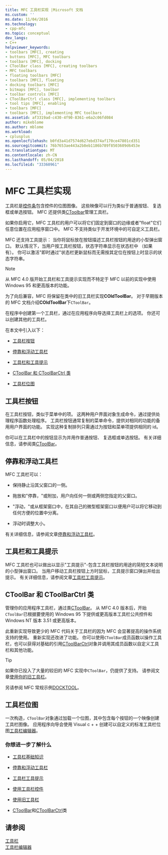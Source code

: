 ```yaml
---
title: MFC 工具栏实现 |Microsoft 文档
ms.custom: ''
ms.date: 11/04/2016
ms.technology:
- cpp-mfc
ms.topic: conceptual
dev_langs:
- C++
helpviewer_keywords:
- toolbars [MFC], creating
- buttons [MFC], MFC toolbars
- toolbars [MFC], docking
- CToolBar class [MFC], creating toolbars
- MFC toolbars
- floating toolbars [MFC]
- toolbars [MFC], floating
- docking toolbars [MFC]
- bitmaps [MFC], toolbar
- toolbar controls [MFC]
- CToolBarCtrl class [MFC], implementing toolbars
- tool tips [MFC], enabling
- toolbars [MFC]
- toolbars [MFC], implementing MFC toolbars
ms.assetid: af3319ad-c430-4f90-8361-e6a2c06fd084
author: mikeblome
ms.author: mblome
ms.workload:
- cplusplus
ms.openlocfilehash: b0fd3a41d7574d627ebd374af170ce47801cd351
ms.sourcegitcommit: 76b7653ae443a2b8eb1186b789f8503609d6453e
ms.translationtype: MT
ms.contentlocale: zh-CN
ms.lasthandoff: 05/04/2018
ms.locfileid: "33360961"
---
```

# <a name="mfc-toolbar-implementation"></a>MFC 工具栏实现
工具栏是[控件条](../mfc/control-bars.md)包含控件的位图图像。 这些映像可以行为类似于普通按钮、 复选框或单选按钮。 MFC 还提供类[CToolbar](../mfc/reference/ctoolbar-class.md)管理工具栏。  
  
 如果你启用它，MFC 工具栏的用户可以将它们固定到窗口的边缘或者"float"它们任意位置在应用程序窗口中。 MFC 不支持类似于开发环境中的可自定义工具栏。  
  
 MFC 还支持工具提示： 当你将鼠标放在按钮描述工具栏按钮的用途的小型弹出窗口。 默认情况下，当用户按工具栏按钮，状态字符串显示在状态栏中 （如果有）。 你可以激活"即时通过"状态栏更新鼠标而无需按其定位在按钮上时显示的状态字符串。  
  
> [!NOTE]
>  从 MFC 4.0 版开始工具栏和工具提示实现而不特定于 MFC 以前的实现中使用 Windows 95 和更高版本的功能。  
  
 为了向后兼容，MFC 将保留在类中的旧工具栏实现**COldToolBar**。 对于早期版本的 MFC 文档介绍**COldToolBar**下`CToolBar`。  
  
 在程序中创建第一个工具栏，通过在应用程序向导选择工具栏上的选项。 你还可以创建其他的工具栏。  
  
 在本文中引入以下：  
  
-   [工具栏按钮](#_core_toolbar_buttons)  
  
-   [停靠和浮动工具栏](#_core_docking_and_floating_toolbars)  
  
-   [工具栏和工具提示](#_core_toolbars_and_tool_tips)  
  
-   [CToolBar 和 CToolBarCtrl 类](#_core_the_ctoolbar_and_ctoolbarctrl_classes)  
  
-   [工具栏位图](#_core_the_toolbar_bitmap)  
  
##  <a name="_core_toolbar_buttons"></a> 工具栏按钮  
 在工具栏按钮，类似于菜单中的项。 这两种用户界面对象生成命令，通过提供处理程序函数处理程序。 工具栏按钮通常复制的菜单命令，提供对相同的功能的备用用户界面的功能。 实现这种复制排列只需通过为按钮和菜单项提供相同的 id。  
  
 你可以在工具栏中的按钮显示为并用作普通按钮、 复选框或单选按钮。 有关详细信息，请参阅类[CToolBar](../mfc/reference/ctoolbar-class.md)。  
  
##  <a name="_core_docking_and_floating_toolbars"></a> 停靠和浮动工具栏  
 MFC 工具栏可以：  
  
-   保持静止沿其父窗口的一侧。  
  
-   拖放和"停靠，"或附加，用户向任何一侧或两侧您指定的父窗口。  
  
-   "浮动，"或从框架窗口中，在其自己的微型框架窗口以便用户可以将它移动到任何方便的位置中分离。  
  
-   浮动时调整大小。  
  
 有关详细信息，请参阅文章[停靠和浮动工具栏](../mfc/docking-and-floating-toolbars.md)。  
  
##  <a name="_core_toolbars_and_tool_tips"></a> 工具栏和工具提示  
 MFC 工具栏也可以做出以显示"工具提示"-包含工具栏按钮的用途的简短文本说明的小型弹出窗口。 当用户移动工具栏按钮上方时鼠标，工具提示窗口弹出并给出提示。 有关详细信息，请参阅文章[工具栏工具提示](../mfc/toolbar-tool-tips.md)。  
  
##  <a name="_core_the_ctoolbar_and_ctoolbarctrl_classes"></a> CToolBar 和 CToolBarCtrl 类  
 管理你的应用程序工具栏，通过类[CToolBar](../mfc/reference/ctoolbar-class.md)。 从 MFC 4.0 版本后，开始`CToolBar`已根据要使用的 Windows 95 下提供或更高版本工具栏公共控件和 Windows NT 版本 3.51 或更高版本。  
  
 此重新实现导致更少的 MFC 代码关于工具栏的因为 MFC 会显著提高的操作系统支持的使用。 重新实现还改进了功能。 你可以使用`CToolBar`成员函数以操作工具栏，也可以获得对基础的引用[CToolBarCtrl](../mfc/reference/ctoolbarctrl-class.md)对象并调用其成员函数以自定义工具栏和其他功能。  
  
> [!TIP]
>  如果你已投入了大量的较旧的 MFC 实现中`CToolBar`，仍提供了支持。 请参阅文章[使用你的旧工具栏](../mfc/using-your-old-toolbars.md)。  
  
 另请参阅 MFC 常规示例[DOCKTOOL](../visual-cpp-samples.md)。  
  
##  <a name="_core_the_toolbar_bitmap"></a> 工具栏位图  
 一次构造，`CToolBar`对象通过加载一个位图，其中包含每个按钮的一个映像创建工具栏图像。 应用程序向导会使用 Visual c + + 创建可以自定义的标准工具栏位图[工具栏编辑器](../windows/toolbar-editor.md)。  
  
### <a name="what-do-you-want-to-know-more-about"></a>你想进一步了解什么  
  
-   [工具栏基础知识](../mfc/toolbar-fundamentals.md)  
  
-   [停靠和浮动工具栏](../mfc/docking-and-floating-toolbars.md)  
  
-   [工具栏工具提示](../mfc/toolbar-tool-tips.md)  
  
-   [使用工具栏控件](../mfc/working-with-the-toolbar-control.md)  
  
-   [使用旧工具栏](../mfc/using-your-old-toolbars.md)  
  
-   [CToolBar](../mfc/reference/ctoolbar-class.md)和[CToolBarCtrl](../mfc/reference/ctoolbarctrl-class.md)类  
  
## <a name="see-also"></a>请参阅  
 [工具栏](../mfc/toolbars.md)   
 [工具栏编辑器](../windows/toolbar-editor.md)

